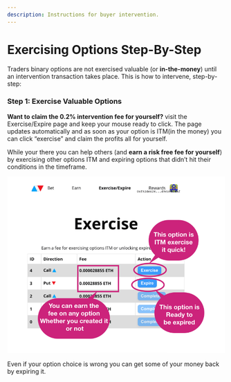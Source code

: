 ```yaml
---
description: Instructions for buyer intervention.
---
```


# Exercising Options Step-By-Step

Traders binary options are not exercised valuable \(or **in-the-money**\) until an intervention transaction takes place. This is how to intervene, step-by-step:

### Step 1: Exercise Valuable Options

**Want to claim the 0.2% intervention fee for yourself?** visit the Exercise/Expire page and keep your mouse ready to click. The page updates automatically and as soon as your option is ITM\(in the money\) you can click “exercise” and claim the profits all for yourself.

While your there you can help others \(and **earn a risk free fee for yourself**\) by exercising other options ITM and expiring options that didn’t hit their conditions in the timeframe.

![5](https://github.com/BIOPset/gitbook/raw/main/5.png)

Even if your option choice is wrong you can get some of your money back by expiring it.

